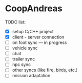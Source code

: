# CoopAndreas
TODO list:
- [X] setup C/C++ project
- [X] client - server connection
- [ ] on foot sync   —   in progress
- [ ] vehicle sync
- [ ] chat
- [ ] trailer sync
- [ ] npc sync
- [ ] other syncs (like fire, birds, etc.)
- [ ] mission adaptation
